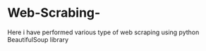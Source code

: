 # Web-Scrabing-
Here i have performed various type of web scraping using python BeautifulSoup library
